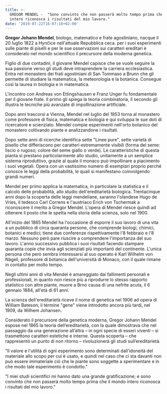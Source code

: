 ```yaml
---
title: >-
  GREGOR MENDEL -  "Sono convinto che non passerà molto tempo prima che il mondo
  intero riconosca i risultati del mio lavoro."
date: '2019-07-22T16:07:16+02:00'
---
```

**Gregor Johann Mendel**, biologo, matematico e frate agostiniano, nacque il 20 luglio 1822 a Hynčice nell'attuale Repubblica ceca. per i suoi esperimenti sulle piante di piselli e per le sue osservazioni sui caratteri ereditari è considerato nel mondo scientifico il precursore della moderna genetica.

Figlio di due contadini, il giovane Mendel capisce che se vuole seguire la sua passione verso gli studi deve intraprendere la carriera ecclesiastica. Entra nel monastero dei frati agostiniani di San Tommaso a Brunn che gli permette di studiare la matematica, la meteorologia e la botanica. Consegue così la laurea in biologia e in matematica. 

L'incontro con Andreas von Ettingshausen e Franz Unger fu fondamentale per il giovane frate. Il primo gli spiega la teoria combinatoria, il secondo gli illustra le tecniche più avanzate di impollinazione artificiale.

Dopo anni trascorsi a Vienna, Mendel nel luglio del 1853 torna al monastero come professore di fisica, matematica e biologia e qui sviluppa le sue doti di ricercatore e scienziato. Mendel compie esperimenti nell'orto botanico del monastero coltivando piante e analizzandone i risultati. 

Dopo sette anni di ricerche identifica sette "Linee pure", sette varietà di pisello che differiscono per caratteri estremamente visibili (forma del seme: liscio o rugoso; colore del seme giallo o verde). Le caratteristiche di questa pianta si prestano particolarmente allo studio, unitamente a un semplice sistema riproduttivo, grazie al quale il monaco può impollinare a piacimento i suoi vegetali. Opera con un vastissimo numero di esemplari proprio perché conosce le leggi della probabilità, le quali si manifestano coinvolgendo grandi numeri.

Mendel per primo applica la matematica, in particolare la statistica e il calcolo delle probabilità, allo studio dell'ereditarietà biologica. Trentacinque anni dopo la scoperta delle leggi mendeliane, saranno l'olandese Hugo de Vries, il tedesco Carl Correns e l'austriaco Erich von Tschermak a riconoscere il merito a Gregor Mendel. L'opera di Mendel riesce quindi ad ottenere il posto che le spetta nella storia della scienza, solo nel 1900.

All'inizio del 1865 Mendel ha l'occasione di esporre il suo lavoro di una vita a un pubblico di circa quaranta persone, che comprende biologi, chimici, botanici e medici; tiene due conferenze rispettivamente l'8 febbraio e l'8 marzo. Nessuno però pare riuscire a comprendere l'importanza del suo lavoro. L'anno successivo pubblica i suoi risultati facendo stampare quaranta copie che invia agli scienziati più importanti del continente. L'unica persona che però sembra interessarsi al suo operato è Karl Wilhelm von Nägeli, professore di botanica dell'università di Monaco, con il quale rimane in contatto per molto tempo.

Negli ultimi anni di vita Mendel è amareggiato dai fallimenti personali e professionali, in quanto non riesce più a riprodurre lo stesso rapporto statistico con altre piante, muore a Brno causa di una nefrite acuta, il 6 gennaio 1884, all'età di 61 anni.

La scienza dell'ereditarietà riceve il nome di genetica nel 1906 ad opera di William Bateson; il termine "gene" viene introdotto ancora più tardi, nel 1909, da Wilhem Johansen.

Considerato il precursore della genetica moderna, Gregor Johann Mendel espose nel 1865 la teoria dell’ereditarietà, con la quale dimostrava che nel passaggio da una generazione all’altra – in ogni specie di esseri viventi – si trasmettono caratteri estetiche e interne. Questa scoperta – che rappresentò un punto di non ritorno – rivoluzionerà gli studi sull’ereditarietà.

"Il valore e l'utilità di ogni esperimento sono determinati dall'idoneità del materiale allo scopo per cui è usato, e quindi nel caso che ci sta davanti non può essere immateriale ciò che le piante sono soggette a sperimentare e in che modo tale esperimento è condotto."

"I miei studi scientifici mi hanno dato una grande gratificazione; e sono convinto che non passerà molto tempo prima che il mondo intero riconosca i risultati del mio lavoro."
